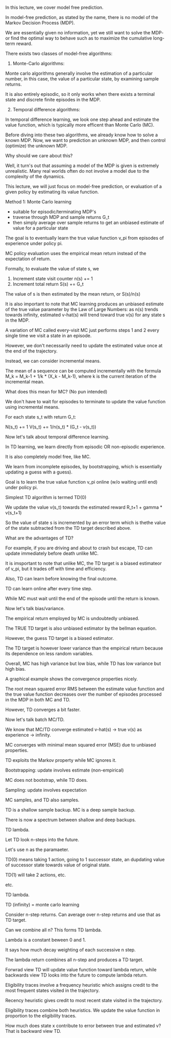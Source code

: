 In this lecture, we cover model free prediction. 

In model-free prediction, as stated by the name, there is no model of the Markov Decision Process (MDP). 

We are essentially given no information, yet we still want to solve the MDP- or find the optimal way to behave such as to maximize the cumulative long-term reward. 

There exists two classes of model-free algorithms:

1. Monte-Carlo algorithms:

Monte carlo algorithms generally involve the estimation of a particular number, in this case, the value of a particular state, by examining sample returns. 

It is also entirely episodic, so it only works when there exists a terminal state and discrete finite episodes in the MDP. 

2. Temporal difference algorithms:

In temporal difference learning, we look one step ahead and estimate the value function, which is typically more efficent than Monte Carlo (MC). 

Before diving into these two algorithms, we already know how to solve a known MDP. Now, we want to prediction an unknown MDP, and then control (optimize) the unknown
MDP. 

Why should we care about this?

Well, it turn's out that assuming a model of the MDP is given is extremely unrealistic. Many real worlds often do not involve a model due to the complexity of the dynamics. 

This lecture, we will just focus on model-free prediction, or evaluation of a given policy by estimating its value function. 

Method 1: Monte Carlo learning

- suitable for episodic/terminating MDP's
- traverse through MDP and sample returns G_t
- then simply average over sample returns to get an unbiased estimate of value for a particular state

The goal is to eventually learn the true value function v_pi from episodes of experience under policy pi. 

MC policy evaluation uses the empirical mean return instead of the expectation of return. 

Formally, to evaluate the value of state s, we

1. Increment state visit counter n(s) += 1
2. Increment total return S(s) += G_t

The value of s is then estimated by the mean return, or S(s)/n(s)

It is also important to note that MC learning produces an unbiased estimate of the true value parameter by the Law of Large Numbers: as n(s) trends towards infinity,
estimated v-hat(s) will trend toward true v(s) for any state s in the MDP. 

A variation of MC called every-visit MC just performs steps 1 and 2 every single time we visit a state in an episode. 

However, we don't necessarily need to update the estimated value once at the end of the trajectory.

Instead, we can consider incremental means. 

The mean of a sequence can be computed incrementally with the formula M_k = M_k-1 + 1/k * (X_k - M_k-1), where k is the current iteration of the incremental mean. 

What does this mean for MC? (No pun intended)

We don't have to wait for episodes to terminate to update the value function using incremental means. 

For each state s_t with return G_t:

N(s_t) += 1
V(s_t) += 1/n(s_t) * (G_t - v(s_t))

Now let's talk about temporal difference learning. 

In TD learning, we learn directly from episodic OR non-episodic experience. 

It is also completely model free, like MC. 

We learn from incomplete episodes, by bootstrapping, which is essentially updating a guess with a guess).

Goal is to learn the true value function v_pi online (w/o waiting until end) under policy pi. 

Simplest TD algorithm is termed TD(0)

We update the value v(s_t) towards the estimated reward R_t+1 + gamma * v(s_t+1)

So the value of state s is incremented by an error term which is thethe value of the state subtracted from the TD target described above. 

What are the advantages of TD?

For example, if you are driving and about to crash but escape, TD can update immediately before death unlike MC.

It is  imsportant to note that unlike MC, the TD target is a biased estimateor  of v_pi, but it trades off with time and efficiency. 

Also, TD can learn before knowing the final outcome. 

TD can learn online after every time step. 

While MC must wait until the end of the episode until the return is known. 

Now let's talk bias/variance. 

The empirical return employed by MC is undoubtedly unbiased. 

The TRUE TD target is also unbiased estimator by the bellman equation.

However, the guess TD target is a biased estimator. 

The TD target is however lower variance than the empirical return because its dependence on less random variables. 

Overall, MC has high variance but low bias, while TD has low variance but high bias. 

A graphical example shows the convergence properties nicely.

The root mean squared error RMS between the estimate value function and the true value function decreases over the number of episodes processed in the MDP in both MC 
and TD. 

However, TD converges a bit faster.

Now let's talk batch MC/TD. 

We know that MC/TD converge estimated v-hat(s) -> true v(s) as experience -> infinity. 

MC converges with minimal mean squared error (MSE) due to unbiased properties. 

TD exploits the Markov property while MC ignores it. 

Bootstrapping: update involves estimate (non-empirical) 

MC does not bootstrap, while TD does. 

Sampling: update involves expectation

MC samples, and TD also samples. 

TD is a shallow sample backup. MC is a deep sample backup. 

There is now  a spectrum between shallow and deep backups. 

TD lambda. 

Let TD look n-steps into the future. 

Let's use n as the paramaeter. 

TD(0) means taking 1 action, going to 1 successor state, an dupdating value of successor state towards value of original state. 

TD(1) will take 2 actions, etc.

etc. 

TD lambda. 

TD (infinity) = monte carlo learning

Consider n-step returns. Can average over n-step returns and use that as TD target. 

Can we combine all n? This forms TD lambda. 

Lambda is a constant beween 0 and 1. 

It says how much decay weighting of each successive n step. 

The lambda return combines all n-step and produces a TD target. 

Forwrad view TD will update value function toward lambda return, while backwards view TD looks into the future to compute lambda return. 

Eligibility traces involve a frequency heuristic which assigns credit to the most frequent states visited in the trajectory. 

Recency heuristic gives credit to most recent state visited in the trajectory. 

Eligibility traces combine both heuristics. We update the value function in proportion to the eligibility traces. 

How much does state x contribute to error between true and estimated v? That is backward view TD. 
